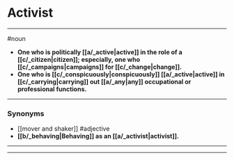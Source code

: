 # Activist
---
#noun
- **One who is politically [[a/_active|active]] in the role of a [[c/_citizen|citizen]]; especially, one who [[c/_campaigns|campaigns]] for [[c/_change|change]].**
- **One who is [[c/_conspicuously|conspicuously]] [[a/_active|active]] in [[c/_carrying|carrying]] out [[a/_any|any]] occupational or professional functions.**
---
### Synonyms
- [[mover and shaker]]
#adjective
- **[[b/_behaving|Behaving]] as an [[a/_activist|activist]].**
---
---
